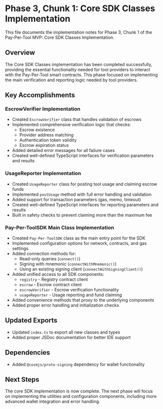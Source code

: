 # Phase 3, Chunk 1: Core SDK Classes Implementation

This file documents the implementation notes for Phase 3, Chunk 1 of the Pay-Per-Tool MVP: Core SDK Classes Implementation.

## Overview
The Core SDK Classes implementation has been completed successfully, providing the essential functionality needed for tool providers to interact with the Pay-Per-Tool smart contracts. This phase focused on implementing the main verification and reporting logic needed by tool providers.

## Key Accomplishments

### EscrowVerifier Implementation
- Created `EscrowVerifier` class that handles validation of escrows
- Implemented comprehensive verification logic that checks:
  - Escrow existence
  - Provider address matching
  - Authentication token validity
  - Escrow expiration status
- Added detailed error messages for all failure cases
- Created well-defined TypeScript interfaces for verification parameters and results

### UsageReporter Implementation
- Created `UsageReporter` class for posting tool usage and claiming escrow funds
- Implemented `postUsage` method with full error handling and validation
- Added support for transaction parameters (gas, memo, timeout)
- Created well-defined TypeScript interfaces for reporting parameters and results
- Built in safety checks to prevent claiming more than the maximum fee

### Pay-Per-ToolSDK Main Class Implementation
- Created `Pay-Per-ToolSDK` class as the main entry point for the SDK
- Implemented configuration options for network, contracts, and gas settings
- Added connection methods for:
  - Read-only queries (`connect()`)
  - Signing with mnemonic (`connectWithMnemonic()`)
  - Using an existing signing client (`connectWithSigningClient()`)
- Added unified access to all SDK components:
  - `registry` - Registry contract client
  - `escrow` - Escrow contract client
  - `escrowVerifier` - Escrow verification functionality
  - `usageReporter` - Usage reporting and fund claiming
- Added convenience methods that proxy to the underlying components
- Added proper error handling and initialization checks

## Updated Exports
- Updated `index.ts` to export all new classes and types
- Added proper JSDoc documentation for better IDE support

## Dependencies
- Added `@cosmjs/proto-signing` dependency for wallet functionality

## Next Steps
The core SDK implementation is now complete. The next phase will focus on implementing the utilities and configuration components, including more advanced wallet integration and error handling.
